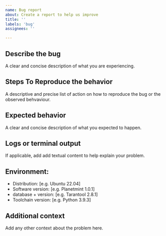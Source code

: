 ```yaml
---
name: Bug report
about: Create a report to help us improve
title: ''
labels: 'bug'
assignees: ''

---
```


## Describe the bug
A clear and concise description of what you are experiencing.

## Steps To Reproduce the behavior
A descriptive and precise list of action on how to reproduce the bug or the observed behvaviour.

## Expected behavior
A clear and concise description of what you expected to happen.

## Logs or terminal output
If applicable, add add textual content to help explain your problem.

## Environment:
 - Distribution: [e.g. Ubuntu 22.04]
 - Software version: [e.g. Planetmint 1.0.1]
 - database + version: [e.g. Tarantool 2.8.1]
 - Toolchain version: [e.g. Python 3.9.3]

## Additional context
Add any other context about the problem here.
